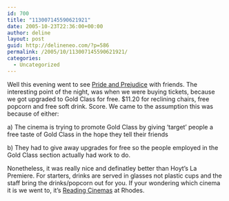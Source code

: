 ```yaml
---
id: 700
title: "113007145590621921"
date: 2005-10-23T22:36:00+00:00
author: deline
layout: post
guid: http://delineneo.com/?p=586
permalink: /2005/10/113007145590621921/
categories:
  - Uncategorized
---
```

Well this evening went to see [Pride and Prejudice](http://www.prideandprejudicemovie.net/home.html) with friends. The interesting point of the night, was when we were buying tickets, because we got upgraded to Gold Class for free. $11.20 for reclining chairs, free popcorn and free soft drink. Score. We came to the assumption this was because of either:
  
a) The cinema is trying to promote Gold Class by giving &#8216;target&#8217; people a free taste of Gold Class in the hope they tell their friends
  
b) They had to give away upgrades for free so the people employed in the Gold Class section actually had work to do.

Nonetheless, it was really nice and definatley better than Hoyt&#8217;s La Premiere. For starters, drinks are served in glasses not plastic cups and the staff bring the drinks/popcorn out for you. If your wondering which cinema it is we went to, it&#8217;s [Reading Cinemas](http://www.readingcinemas.com.au/) at Rhodes.